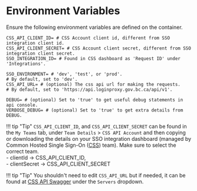 # Environment Variables

Ensure the following environment variables are defined on the container.

```ENV
CSS_API_CLIENT_ID= # CSS Account client id, different from SSO integration client id.
CSS_API_CLIENT_SECRET= # CSS Account client secret, different from SSO integration client secret.
SSO_INTEGRATION_ID= # Found in CSS dashboard as 'Request ID' under 'Integrations'.

SSO_ENVIRONMENT= # 'dev', 'test', or 'prod'.
# By default, set to 'dev'.
CSS_API_URL= # (optional) The css api url for making the requests.
# By default, set to 'https://api.loginproxy.gov.bc.ca/api/v1'.

DEBUG= # (optional) Set to 'true' to get useful debug statements in api console.
VERBOSE_DEBUG= # (optional) Set to 'true' to get extra details from DEBUG.
```

!!! tip "Tip"
    `CSS_API_CLIENT_ID`, and `CSS_API_CLIENT_SECRET` can be found in the `My Teams` tab, under `Team Details` > `CSS API Account` and then copying or downloading the details on your SSO integration dashboard (managed by Common Hosted Single Sign-On ([CSS]) team). Make sure to select the correct team.   
    - clientId -> CSS_API_CLIENT_ID,  
    - clientSecret -> CSS_API_CLIENT_SECRET

!!! tip "Tip"
    You shouldn't need to edit `CSS_API_URL` but if needed, it can be found at [CSS API Swagger] under the `Servers` dropdown.

<!-- Reference links -->

[CSS]: https://bcgov.github.io/sso-requests
[CSS API Swagger]: https://api.loginproxy.gov.bc.ca/openapi/swagger
